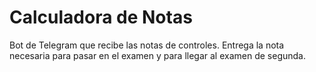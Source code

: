 # Calculadora de Notas

Bot de Telegram que recibe las notas de controles.
Entrega la nota necesaria para pasar en el examen y para llegar al examen de segunda.
